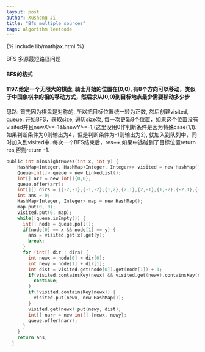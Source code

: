 ```yaml
---
layout: post
author: Xusheng Ji
title: "Bfs multiple sources"
tags: algorithm leetcode
---
```


{% include lib/mathjax.html %}


<script type="text/javascript" async
  src="https://cdnjs.cloudflare.com/ajax/libs/mathjax/2.7.5/MathJax.js?config=TeX-MML-AM_CHTML">
</script>

<script type="text/x-mathjax-config">
  MathJax.Hub.Config({
    extensions: [
      "MathMenu.js",
      "MathZoom.js",
      "AssistiveMML.js",
      "a11y/accessibility-menu.js"
    ],
    jax: ["input/TeX", "output/CommonHTML"],
    TeX: {
      extensions: [
        "AMSmath.js",
        "AMSsymbols.js",
        "noErrors.js",
        "noUndefined.js",
      ]
    }
  });
</script>


BFS 多源最短路径问题

####  BFS的格式

#### 1197.给定一个无限大的棋盘, 骑士开始的位置在(0,0),  有8个方向可以移动，类似于中国象棋中的相的移动方式，然后求从(0,0)到目标地点最少需要移动多少步




思路:  首先因为棋盘是对称的, 所以把目标位置统一转为正数, 然后创建visited, queue. 
开始BFS，获取size, 遍历size次, 每一次更新8个位置，如果这个位置没有visited并且newX>=-1&&newY>=-1,(这里没用0作判断条件是因为特殊case(1,1).
如果判断条件为0则输出为4，但是判断条件为-1则输出为2), 就加入到队列中，同时加入到visited中. 
每次一个BFS结束后，res++,如果中途碰到了目标位置return res,否则return -1.


```c
public int minKnightMoves(int x, int y) {
    HashMap<Integer, HashMap<Integer, Integer>> visited = new HashMap();
    Queue<int[]> queue = new LinkedList();    
    int[] arr = new int[]{0,0};
    queue.offer(arr);
    int[][] dirs = {{-2,-1},{-1,-2},{1,2},{2,1},{2,-1},{1,-2},{-2,1},{-1,2}};
    int ans = 0;
    HashMap<Integer, Integer> map = new HashMap();
    map.put(0, 0);
    visited.put(0, map);
    while(!queue.isEmpty()) {      
      int[] node = queue.poll();
      if(node[0] == x && node[1] == y) {
        ans = visited.get(x).get(y);
        break;
      }
      for (int[] dir : dirs) {
        int newx = node[0] + dir[0];
        int newy = node[1] + dir[1];                
        int dist = visited.get(node[0]).get(node[1]) + 1;
        if(visited.containsKey(newx) && visited.get(newx).containsKey(newy)) {
          continue;
        }
        if(!visited.containsKey(newx)) {
          visited.put(newx, new HashMap());
        }
        visited.get(newx).put(newy, dist);
        int[] narr = new int[] {newx, newy};
        queue.offer(narr);
      }
    }
    return ans;
  }
```







